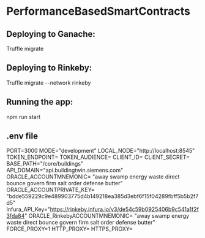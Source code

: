 # PerformanceBasedSmartContracts
## Deploying to Ganache:
Truffle migrate

## Deploying to Rinkeby:
Truffle migrate --network rinkeby

## Running the app:
npm run start

## .env file
PORT=3000
MODE="development"
LOCAL_NODE="http://localhost:8545"
TOKEN_ENDPOINT=
TOKEN_AUDIENCE=
CLIENT_ID=
CLIENT_SECRET=
BASE_PATH="/core/buildings"
API_DOMAIN="api.buildingtwin.siemens.com"
ORACLE_ACCOUNTMNEMONIC= "away swamp energy waste direct bounce govern firm salt order defense butter"
ORACLE_ACCOUNTPRIVATE_KEY= "bdde559229c9e489903775d4b149218ea385d3ebf6f15f04289fbff5b5b2f7d5"
Infura_API_Key="https://rinkeby.infura.io/v3/de54c59b0925406b9c541a1f2f3fda84"
ORACLE_RinkebyACCOUNTMNEMONIC= "away swamp energy waste direct bounce govern firm salt order defense butter"
FORCE_PROXY=1
HTTP_PROXY=
HTTPS_PROXY=
